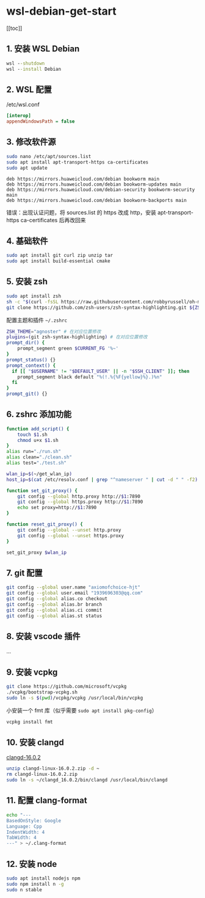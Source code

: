 # wsl-debian-get-start

[[toc]]

## 1. 安装 WSL Debian

```bat
wsl --shutdown
wsl --install Debian
```

## 2. WSL 配置

/etc/wsl.conf

```ini
[interop]
appendWindowsPath = false
```

## 3. 修改软件源

```sh
sudo nano /etc/apt/sources.list
sudo apt install apt-transport-https ca-certificates
sudo apt update
```

```text
deb https://mirrors.huaweicloud.com/debian bookworm main
deb https://mirrors.huaweicloud.com/debian bookworm-updates main
deb https://mirrors.huaweicloud.com/debian-security bookworm-security main
deb https://mirrors.huaweicloud.com/debian bookworm-backports main
```

错误：出现认证问题，将 sources.list 的 https 改成 http，安装 apt-transport-https ca-certificates 后再改回来

## 4. 基础软件

```sh
sudo apt install git curl zip unzip tar
sudo apt install build-essential cmake
```

## 5. 安装 zsh

```sh
sudo apt install zsh
sh -c "$(curl -fsSL https://raw.githubusercontent.com/robbyrussell/oh-my-zsh/master/tools/install.sh)"
git clone https://github.com/zsh-users/zsh-syntax-highlighting.git ${ZSH_CUSTOM:-~/.oh-my-zsh}/plugins/zsh-syntax-highlighting
```

配置主题和插件 `~/.zshrc`

```sh
ZSH_THEME="agnoster" # 在对应位置修改
plugins=(git zsh-syntax-highlighting) # 在对应位置修改
prompt_dir() {
    prompt_segment green $CURRENT_FG '%~'
}
prompt_status() {}
prompt_context() {
  if [[ "$USERNAME" != "$DEFAULT_USER" || -n "$SSH_CLIENT" ]]; then
    prompt_segment black default "%(!.%{%F{yellow}%}.)%n"
  fi
}
prompt_git() {}
```

## 6. zshrc 添加功能

```sh
function add_script() {
    touch $1.sh
    chmod u+x $1.sh
}
alias run="./run.sh"
alias clean="./clean.sh"
alias test="./test.sh"

wlan_ip=$(~/get_wlan_ip)
host_ip=$(cat /etc/resolv.conf | grep "^nameserver " | cut -d " " -f2)

function set_git_proxy() {
    git config --global http.proxy http://$1:7890
    git config --global https.proxy http://$1:7890
    echo set proxy=http://$1:7890
}

function reset_git_proxy() {
    git config --global --unset http.proxy
    git config --global --unset https.proxy
}

set_git_proxy $wlan_ip
```

## 7. git 配置

```sh
git config --global user.name "axiomofchoice-hjt"
git config --global user.email "1939696303@qq.com"
git config --global alias.co checkout
git config --global alias.br branch
git config --global alias.ci commit
git config --global alias.st status
```

## 8. 安装 vscode 插件

...

## 9. 安装 vcpkg

```sh
git clone https://github.com/microsoft/vcpkg
./vcpkg/bootstrap-vcpkg.sh
sudo ln -s $(pwd)/vcpkg/vcpkg /usr/local/bin/vcpkg
```

小安装一个 fmt 库（似乎需要 `sudo apt install pkg-config`）

```sh
vcpkg install fmt
```

## 10. 安装 clangd

[clangd-16.0.2](https://github.com/clangd/clangd/releases/download/16.0.2/clangd-linux-16.0.2.zip)

```sh
unzip clangd-linux-16.0.2.zip -d ~
rm clangd-linux-16.0.2.zip
sudo ln -s ~/clangd_16.0.2/bin/clangd /usr/local/bin/clangd
```

## 11. 配置 clang-format

```sh
echo "---
BasedOnStyle: Google
Language: Cpp
IndentWidth: 4
TabWidth: 4
---" > ~/.clang-format
```

## 12. 安装 node

```sh
sudo apt install nodejs npm
sudo npm install n -g
sudo n stable
```
